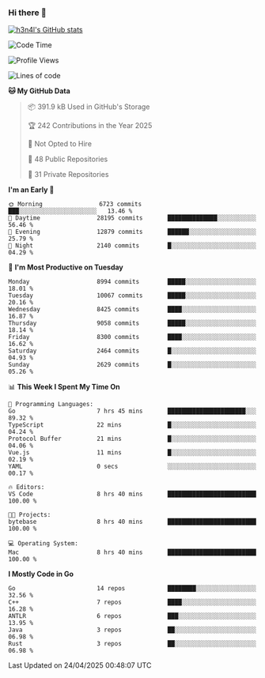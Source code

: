 ### Hi there 👋

[![h3n4l's GitHub stats](https://github-readme-stats.vercel.app/api?username=h3n4l&count_private=true&show_icons=true&theme=radical)](https://github.com/h3n4l/github-readme-stats)

<!--START_SECTION:waka-->
![Code Time](http://img.shields.io/badge/Code%20Time-2%2C152%20hrs%2043%20mins-blue)

![Profile Views](http://img.shields.io/badge/Profile%20Views-16-blue)

![Lines of code](https://img.shields.io/badge/From%20Hello%20World%20I%27ve%20Written-16.6%20million%20lines%20of%20code-blue)

**🐱 My GitHub Data** 

> 📦 391.9 kB Used in GitHub's Storage 
 > 
> 🏆 242 Contributions in the Year 2025
 > 
> 🚫 Not Opted to Hire
 > 
> 📜 48 Public Repositories 
 > 
> 🔑 31 Private Repositories 
 > 
**I'm an Early 🐤** 

```text
🌞 Morning                6723 commits        ███░░░░░░░░░░░░░░░░░░░░░░   13.46 % 
🌆 Daytime                28195 commits       ██████████████░░░░░░░░░░░   56.46 % 
🌃 Evening                12879 commits       ██████░░░░░░░░░░░░░░░░░░░   25.79 % 
🌙 Night                  2140 commits        █░░░░░░░░░░░░░░░░░░░░░░░░   04.29 % 
```
📅 **I'm Most Productive on Tuesday** 

```text
Monday                   8994 commits        █████░░░░░░░░░░░░░░░░░░░░   18.01 % 
Tuesday                  10067 commits       █████░░░░░░░░░░░░░░░░░░░░   20.16 % 
Wednesday                8425 commits        ████░░░░░░░░░░░░░░░░░░░░░   16.87 % 
Thursday                 9058 commits        █████░░░░░░░░░░░░░░░░░░░░   18.14 % 
Friday                   8300 commits        ████░░░░░░░░░░░░░░░░░░░░░   16.62 % 
Saturday                 2464 commits        █░░░░░░░░░░░░░░░░░░░░░░░░   04.93 % 
Sunday                   2629 commits        █░░░░░░░░░░░░░░░░░░░░░░░░   05.26 % 
```


📊 **This Week I Spent My Time On** 

```text
💬 Programming Languages: 
Go                       7 hrs 45 mins       ██████████████████████░░░   89.32 % 
TypeScript               22 mins             █░░░░░░░░░░░░░░░░░░░░░░░░   04.24 % 
Protocol Buffer          21 mins             █░░░░░░░░░░░░░░░░░░░░░░░░   04.06 % 
Vue.js                   11 mins             █░░░░░░░░░░░░░░░░░░░░░░░░   02.19 % 
YAML                     0 secs              ░░░░░░░░░░░░░░░░░░░░░░░░░   00.17 % 

🔥 Editors: 
VS Code                  8 hrs 40 mins       █████████████████████████   100.00 % 

🐱‍💻 Projects: 
bytebase                 8 hrs 40 mins       █████████████████████████   100.00 % 

💻 Operating System: 
Mac                      8 hrs 40 mins       █████████████████████████   100.00 % 
```

**I Mostly Code in Go** 

```text
Go                       14 repos            ████████░░░░░░░░░░░░░░░░░   32.56 % 
C++                      7 repos             ████░░░░░░░░░░░░░░░░░░░░░   16.28 % 
ANTLR                    6 repos             ███░░░░░░░░░░░░░░░░░░░░░░   13.95 % 
Java                     3 repos             ██░░░░░░░░░░░░░░░░░░░░░░░   06.98 % 
Rust                     3 repos             ██░░░░░░░░░░░░░░░░░░░░░░░   06.98 % 
```




 Last Updated on 24/04/2025 00:48:07 UTC
<!--END_SECTION:waka-->


